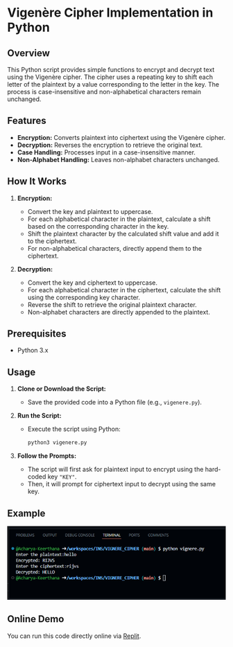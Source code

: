 # Vigenère Cipher Implementation in Python

## Overview

This Python script provides simple functions to encrypt and decrypt text using the Vigenère cipher. The cipher uses a repeating key to shift each letter of the plaintext by a value corresponding to the letter in the key. The process is case-insensitive and non-alphabetical characters remain unchanged.

## Features

- **Encryption:** Converts plaintext into ciphertext using the Vigenère cipher.
- **Decryption:** Reverses the encryption to retrieve the original text.
- **Case Handling:** Processes input in a case-insensitive manner.
- **Non-Alphabet Handling:** Leaves non-alphabet characters unchanged.

## How It Works

1. **Encryption:**
   - Convert the key and plaintext to uppercase.
   - For each alphabetical character in the plaintext, calculate a shift based on the corresponding character in the key.
   - Shift the plaintext character by the calculated shift value and add it to the ciphertext.
   - For non-alphabetical characters, directly append them to the ciphertext.

2. **Decryption:**
   - Convert the key and ciphertext to uppercase.
   - For each alphabetical character in the ciphertext, calculate the shift using the corresponding key character.
   - Reverse the shift to retrieve the original plaintext character.
   - Non-alphabet characters are directly appended to the plaintext.

## Prerequisites

- Python 3.x

## Usage

1. **Clone or Download the Script:**
   - Save the provided code into a Python file (e.g., `vigenere.py`).

2. **Run the Script:**
   - Execute the script using Python:
     ```bash
     python3 vigenere.py
     ```

3. **Follow the Prompts:**
   - The script will first ask for plaintext input to encrypt using the hard-coded key `"KEY"`.
   - Then, it will prompt for ciphertext input to decrypt using the same key.

## Example
![alt text](image.png)

## Online Demo

You can run this code directly online via [Replit](https://replit.com/languages/python3).




